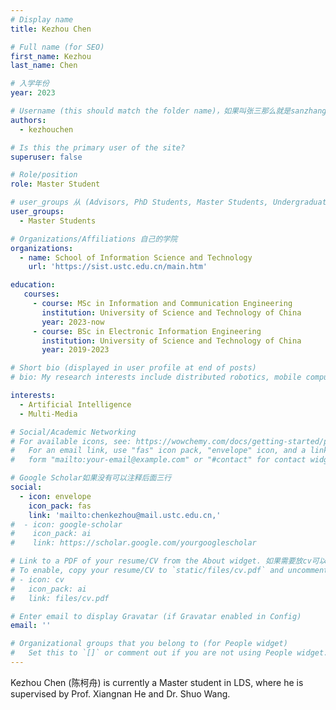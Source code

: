 ```yaml
---
# Display name
title: Kezhou Chen 

# Full name (for SEO)
first_name: Kezhou
last_name: Chen

# 入学年份
year: 2023

# Username (this should match the folder name)，如果叫张三那么就是sanzhang
authors:
  - kezhouchen

# Is this the primary user of the site? 
superuser: false

# Role/position 
role: Master Student

# user_groups 从 (Advisors, PhD Students, Master Students, Undergraduate) 从这四个里面选
user_groups:
  - Master Students

# Organizations/Affiliations 自己的学院
organizations:
  - name: School of Information Science and Technology
    url: 'https://sist.ustc.edu.cn/main.htm'

education:
   courses:
     - course: MSc in Information and Communication Engineering
       institution: University of Science and Technology of China
       year: 2023-now
     - course: BSc in Electronic Information Engineering
       institution: University of Science and Technology of China
       year: 2019-2023

# Short bio (displayed in user profile at end of posts)
# bio: My research interests include distributed robotics, mobile computing and programmable matter.

interests:
  - Artificial Intelligence
  - Multi-Media

# Social/Academic Networking
# For available icons, see: https://wowchemy.com/docs/getting-started/page-builder/#icons
#   For an email link, use "fas" icon pack, "envelope" icon, and a link in the
#   form "mailto:your-email@example.com" or "#contact" for contact widget.

# Google Scholar如果没有可以注释后面三行
social:
  - icon: envelope
    icon_pack: fas
    link: 'mailto:chenkezhou@mail.ustc.edu.cn,'
#  - icon: google-scholar
#    icon_pack: ai
#    link: https://scholar.google.com/yourgooglescholar

# Link to a PDF of your resume/CV from the About widget. 如果需要放cv可以发给我
# To enable, copy your resume/CV to `static/files/cv.pdf` and uncomment the lines below.
# - icon: cv
#   icon_pack: ai
#   link: files/cv.pdf

# Enter email to display Gravatar (if Gravatar enabled in Config)
email: ''

# Organizational groups that you belong to (for People widget)
#   Set this to `[]` or comment out if you are not using People widget.
---
```


Kezhou Chen (陈柯舟) is currently a Master student in LDS, where he is supervised by Prof. Xiangnan He and Dr. Shuo Wang.
